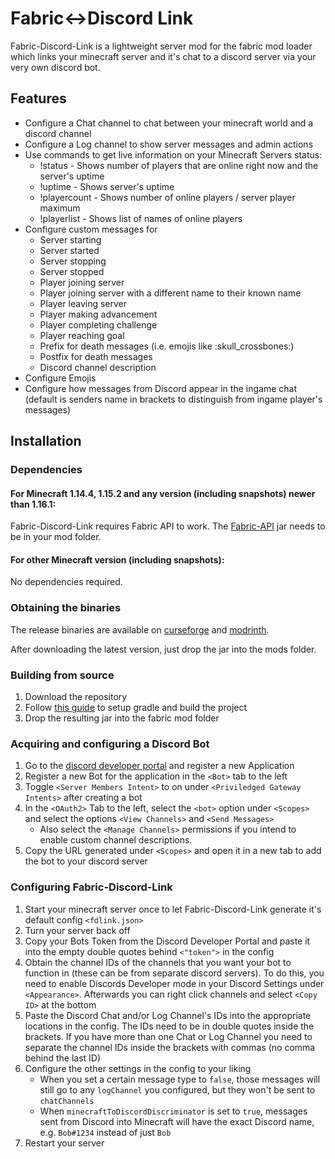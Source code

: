 # Fabric<->Discord Link

Fabric-Discord-Link is a lightweight server mod for the fabric mod loader which links your minecraft server and it's chat to a discord server via your very own discord bot.


## Features
* Configure a Chat channel to chat between your minecraft world and a discord channel
* Configure a Log channel to show server messages and admin actions
* Use commands to get live information on your Minecraft Servers status:
    * !status - Shows number of players that are online right now and the server's uptime
    * !uptime - Shows server's uptime
    * !playercount - Shows number of online players / server player maximum
    * !playerlist - Shows list of names of online players
* Configure custom messages for
    * Server starting
    * Server started
    * Server stopping
    * Server stopped
    * Player joining server
    * Player joining server with a different name to their known name
    * Player leaving server
    * Player making advancement
    * Player completing challenge
    * Player reaching goal
    * Prefix for death messages (i.e. emojis like :skull_crossbones:)
    * Postfix for death messages
    * Discord channel description
* Configure Emojis
* Configure how messages from Discord appear in the ingame chat (default is senders name in brackets to distinguish from ingame player's messages)

## Installation

### Dependencies

#### For Minecraft 1.14.4, 1.15.2 and any version (including snapshots) newer than 1.16.1:
Fabric-Discord-Link requires Fabric API to work. The [Fabric-API](https://github.com/FabricMC/fabric/releases) jar needs to be in your mod folder.
#### For other Minecraft version (including snapshots):
No dependencies required.

### Obtaining the binaries
The release binaries are available on [curseforge](https://www.curseforge.com/minecraft/mc-mods/fabric-discord-link) and [modrinth](https://modrinth.com/mod/fabric-discord-link). 

After downloading the latest version, just drop the jar into the mods folder.

### Building from source
1. Download the repository
2. Follow [this guide](https://fabricmc.net/wiki/tutorial:setup) to setup gradle and build the project
3. Drop the resulting jar into the fabric mod folder

### Acquiring and configuring a Discord Bot

1. Go to the [discord developer portal](https://discord.com/developers/applications) and register a new Application
2. Register a new Bot for the application in the `<Bot>` tab to the left
3. Toggle `<Server Members Intent>` to on under `<Priviledged Gateway Intents>` after creating a bot
4. In the `<OAuth2>` Tab to the left, select the `<bot>` option under `<Scopes>` and select the options `<View Channels>` and `<Send Messages>`
    - Also select the `<Manage Channels>` permissions if you intend to enable custom channel descriptions.
5. Copy the URL generated under `<Scopes>` and open it in a new tab to add the bot to your discord server

### Configuring Fabric-Discord-Link
1. Start your minecraft server once to let Fabric-Discord-Link generate it's default config `<fdlink.json>`
2. Turn your server back off
2. Copy your Bots Token from the Discord Developer Portal and paste it into the empty double quotes behind `<"token">` in the config
3. Obtain the channel IDs of the channels that you want your bot to function in (these can be from separate discord servers). To do this, you need to enable Discords Developer mode in your Discord Settings under `<Appearance>`. Afterwards you can right click channels and select `<Copy ID>` at the bottom
3. Paste the Discord Chat and/or Log Channel's IDs into the appropriate locations in the config. The IDs need to be in double quotes inside the brackets. If you have more than one Chat or Log Channel you need to separate the channel IDs inside the brackets with commas (no comma behind the last ID)
4. Configure the other settings in the config to your liking
   - When you set a certain message type to `false`, those messages will still go to any `logChannel` you configured, but they won't be sent to `chatChannels`
   - When `minecraftToDiscordDiscriminator` is set to `true`, messages sent from Discord into Minecraft will have the exact Discord name, e.g. `Bob#1234` instead of just `Bob`
5. Restart your server
